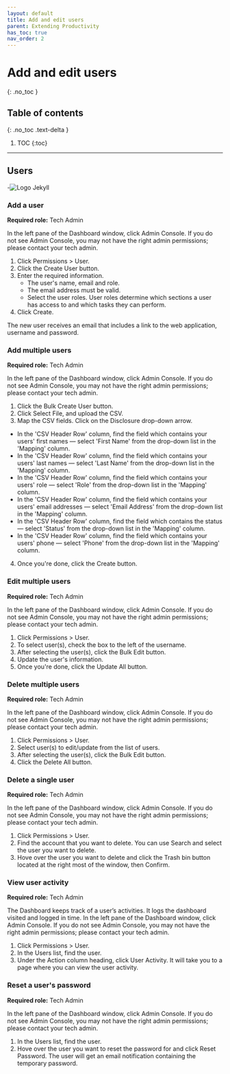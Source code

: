 ```yaml
---
layout: default
title: Add and edit users
parent: Extending Productivity
has_toc: true
nav_order: 2
---
```


# Add and edit users
{: .no_toc }

## Table of contents
{: .no_toc .text-delta }

1. TOC
{:toc}

---


## Users

-![Logo Jekyll]({{site.baseurl}}/assets/images/users.png )

### Add a user
**Required role:** Tech Admin

In the left pane of the Dashboard window, click Admin Console. If you do not see Admin Console, you may not have the right admin permissions; please contact your tech admin.
1. Click Permissions > User.
2. Click the Create User button.
3. Enter the required information.
      * The user's name, email and role.
      * The email address must be valid.
      * Select the user roles. User roles determine which sections a user has access to and which tasks they can perform.
5. Click Create.

The new user receives an email that includes a link to the web application, username and password.

### Add multiple users
**Required role:** Tech Admin

In the left pane of the Dashboard window, click Admin Console. If you do not see Admin Console, you may not have the right admin permissions; please contact your tech admin.
1. Click the Bulk Create User button.
2. Click Select File, and upload the CSV.
3. Map the CSV fields. Click on the Disclosure drop-down arrow.
  * In the 'CSV Header Row' column, find the field which contains your users' first names — select 'First Name' from the drop-down list in the 'Mapping' column.
  * In the 'CSV Header Row' column, find the field which contains your users' last names — select 'Last Name' from the drop-down list in the 'Mapping' column.
  * In the 'CSV Header Row' column, find the field which contains your users' role — select 'Role' from the drop-down list in the 'Mapping' column.
  * In the 'CSV Header Row' column, find the field which contains your users' email addresses — select 'Email Address' from the drop-down list in the 'Mapping' column.
  * In the 'CSV Header Row' column, find the field which contains the status — select 'Status' from the drop-down list in the 'Mapping' column.
  * In the 'CSV Header Row' column, find the field which contains your users' phone — select 'Phone' from the drop-down list in the 'Mapping' column.
4. Once you're done, click the Create button.

### Edit multiple users
**Required role:** Tech Admin

In the left pane of the Dashboard window, click Admin Console. If you do not see Admin Console, you may not have the right admin permissions; please contact your tech admin.
1. Click Permissions > User.
2. To select user(s), check the box to the left of the username.
3. After selecting the user(s), click the Bulk Edit button.
4. Update the user's information.
5. Once you're done, click the Update All button.

### Delete multiple users
**Required role:** Tech Admin

In the left pane of the Dashboard window, click Admin Console. If you do not see Admin Console, you may not have the right admin permissions; please contact your tech admin.
1. Click Permissions > User.
2. Select user(s) to edit/update from the list of users.
3. After selecting the user(s), click the Bulk Edit button.
4. Click the Delete All button.

### Delete a single user
**Required role:** Tech Admin

In the left pane of the Dashboard window, click Admin Console. If you do not see Admin Console, you may not have the right admin permissions; please contact your tech admin.
1. Click Permissions > User.
2. Find the account that you want to delete. You can use Search and select the user you want to delete.
3. Hove over the user you want to delete and click the Trash bin button located at the right most of the window, then Confirm.

### View user activity
**Required role:** Tech Admin

The Dashboard keeps track of a user’s activities. It logs the dashboard visited and logged in time.
In the left pane of the Dashboard window, click Admin Console. If you do not see Admin Console, you may not have the right admin permissions; please contact your tech admin.
1. Click Permissions > User.
2. In the Users list, find the user.
3. Under the Action column heading, click User Activity. It will take you to a page where you can view the user activity.

### Reset a user's password
**Required role:** Tech Admin

In the left pane of the Dashboard window, click Admin Console. If you do not see Admin Console, you may not have the right admin permissions; please contact your tech admin.
1. In the Users list, find the user.
2. Hove over the user you want to reset the password for and click Reset Password. The user will get an email notification containing the temporary password.
